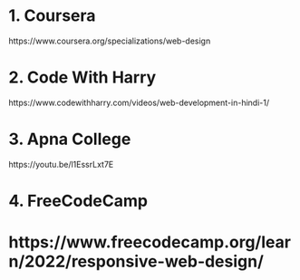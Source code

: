 <h1>1. Coursera</h1>
https://www.coursera.org/specializations/web-design

<h1>2. Code With Harry</h1>
https://www.codewithharry.com/videos/web-development-in-hindi-1/

<h1>3. Apna College</h1>
https://youtu.be/l1EssrLxt7E

<h1>4. FreeCodeCamp<h1>
https://www.freecodecamp.org/learn/2022/responsive-web-design/
